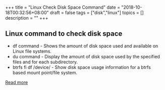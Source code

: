 +++
title = "Linux Check Disk Space Command"
date = "2018-10-18T00:32:56+08:00"
draft = false
tags = ["disk","linux"]
topics = []
description = ""
+++

## Linux command to check disk space

- df command - Shows the amount of disk space used and available on Linux file systems.
- du command - Display the amount of disk space used by the specified files and for each subdirectory.
- btrfs fi df /device/ - Show disk space usage information for a btrfs based mount point/file system. 

[Read more](https://www.cyberciti.biz/faq/linux-check-disk-space-command/)
